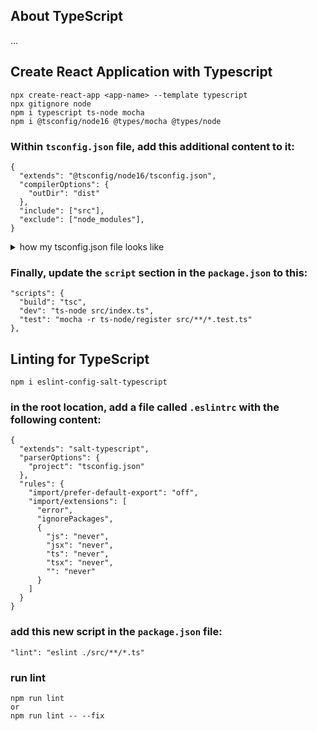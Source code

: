 ## About TypeScript
...

## Create React Application with Typescript
```
npx create-react-app <app-name> --template typescript
npx gitignore node 
npm i typescript ts-node mocha
npm i @tsconfig/node16 @types/mocha @types/node
```
### Within `tsconfig.json` file, add this additional content to it:
```
{
  "extends": "@tsconfig/node16/tsconfig.json",
  "compilerOptions": {
    "outDir": "dist"
  },
  "include": ["src"],
  "exclude": ["node_modules"],
}
```

<details>
  <summary>how my tsconfig.json file looks like</summary>
  
  ```
  {
  "extends": "@tsconfig/node16/tsconfig.json",
  "compilerOptions": {
    "outDir": "dist",
    "target": "es5",
    "lib": ["dom", "dom.iterable", "esnext"],
    "allowJs": true,
    "skipLibCheck": true,
    "esModuleInterop": true,
    "allowSyntheticDefaultImports": true,
    "strict": true,
    "forceConsistentCasingInFileNames": true,
    "noFallthroughCasesInSwitch": true,
    "module": "esnext",
    "moduleResolution": "node",
    "resolveJsonModule": true,
    "isolatedModules": true,
    "noEmit": true,
    "jsx": "react-jsx"
  },
  "include": ["src"],
  "exclude": ["node_modules"]
}

  ```
  
</details>

### Finally, update the `script` section in the `package.json` to this:
```
"scripts": {
  "build": "tsc",
  "dev": "ts-node src/index.ts",
  "test": "mocha -r ts-node/register src/**/*.test.ts"
},
```

## Linting for TypeScript
```
npm i eslint-config-salt-typescript
```
### in the root location, add a file called `.eslintrc` with the following content:
```
{
  "extends": "salt-typescript",
  "parserOptions": {
    "project": "tsconfig.json"
  },
  "rules": {
    "import/prefer-default-export": "off",
    "import/extensions": [
      "error",
      "ignorePackages",
      {
        "js": "never",
        "jsx": "never",
        "ts": "never",
        "tsx": "never",
        "": "never"
      }
    ]
  }
}
```
### add this new script in the `package.json` file:
```
"lint": "eslint ./src/**/*.ts"
```
### run lint
```
npm run lint
or
npm run lint -- --fix
```
